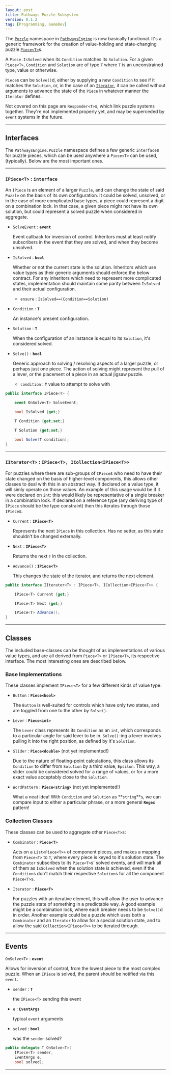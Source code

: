 ```yaml
---
layout: post
title: Pathways Puzzle Subsystem
version: 0.1.2
tag: [Programming, GameDev]
---
```


The [`Puzzle`][puzzle] namespace in [`PathwaysEngine`][pathways] is now basically functional.
It's a generic framework for the creation of value-holding and state-changing puzzle [`Piece<T>`][piece]s.

A `Piece.IsSolved` when its `Condition` matches its `Solution`.
For a given `Piece<T>`, `Condition` and `Solution` are of type `T` where `T` is an unconstrained type, value or otherwise.

`Piece`s can be `Solve()`d, either by supplying a new `Condition` to see if it matches the `Solution`, or, in the case of an [`Iterator`][iterator], it can be called without arguments to advance the state of the `Piece` in whatever manner the `Iterator` defines.

Not covered on this page are `Responder<T>`s, which link puzzle systems together.
They're not implemented properly yet, and may be superceded by `event` systems in the future.

---


## Interfaces ##

The `PathwaysEngine.Puzzle` namespace defines a few generic `interface`s for puzzle pieces, which can be used anywhere a `Piece<T>` can be used, (typically).
Below are the most important ones.

---


### `IPiece<T>` : **`interface`** ###

An `IPiece` is an element of a larger `Puzzle`, and can change the state of said `Puzzle` on the basis of its own configuration.
It could be solved, unsolved, or in the case of more complicated base types, a piece could represent a digit on a combination lock.
In that case, a given piece might not have its own solution, but could represent a solved puzzle when considered in aggregate.

- `SolveEvent` : **`event`**

    Event callback for inversion of control.
    Inheritors must at least notify subscribers in the event that they are solved, and when they become unsolved.


- `IsSolved` : **`bool`**

    Whether or not the current state is the solution.
    Inheritors which use value types as their generic arguments should enforce the below contract.
    For any inheritors which need to represent more complicated states, implementation should maintain some parity between `IsSolved` and their actual configuration.

    - `ensure` : `IsSolved==(Condition==Solution)`


- `Condition` : **`T`**

    An instance's present configuration.


- `Solution` : **`T`**

    When the configuration of an instance is equal to its `Solution`, it's considered solved.


- `Solve()` : **`bool`**

    Generic approach to solving / resolving aspects of a larger puzzle, or perhaps just one piece.
    The action of solving might represent the pull of a lever, or the placement of a piece in an actual jigsaw puzzle.

    - `condition` : **`T`**
        value to attempt to solve with


```csharp
public interface IPiece<T> {

    event OnSolve<T> SolveEvent;

    bool IsSolved {get;}

    T Condition {get;set;}

    T Solution {get;set;}

    bool Solve(T condition);
}
```

---


### `IIterator<T>` : **`IPiece<T>, ICollection<IPiece<T>>`** ###

For puzzles where there are sub-groups of `IPiece`s who need to have their state changed on the basis of higher-level components, this allows other classes to deal with this in an abstract way.
If declared on a value type, it will simly operate on those values.
An example of this usage would be if it were declared on `int`: this would likely be representative of a single breaker in a combination lock.
If declared on a reference type (any deriving type of `IPiece` should be the type constraint) then this iterates through those `IPiece`s.

- `Current` : **`IPiece<T>`**

    Represents the next `IPiece` in this collection.
    Has no setter, as this state shouldn't be changed externally.

- `Next` : **`IPiece<T>`**

    Returns the next `T` in the collection.

- `Advance()` : **`IPiece<T>`**

    This changes the state of the iterator, and returns the next element.

```csharp
public interface IIterator<T> : IPiece<T>, ICollection<IPiece<T>> {

    IPiece<T> Current {get;}

    IPiece<T> Next {get;}

    IPiece<T> Advance();
}
```

---


## Classes ##

The included base-classes can be thought of as implementations of various value types, and are all derived from `Piece<T>` or `IPiece<T>`, its respective interface.
The most interesting ones are described below.

### Base Implementations ###

These classes implement `IPiece<T>` for a few different kinds of value type:

- `Button` : **`Piece<bool>`**

    The `Button` is well-suited for controls which have only two states, and are toggled from one to the other by `Solve()`.

- `Lever` : **`Piece<int>`**

	The `Lever` class represents its `Condition` as an `int`, which corresponds to a particular angle for said lever to be in.
	`Solve()`-ing a lever involves pulling it into the right position, as defined by it's `Solution`.

- `Slider` : **`Piece<double>`** (not yet implemented!)

    Due to the nature of floating-point calculations, this class allows its `Condition` to differ from `Solution` by a third value, `Epsilon`.
    This way, a slider could be considered solved for a range of values, or for a more exact value acceptably close to the `Solution`.

- `WordPattern` : **`Piece<string>`** (not yet implemented!)

    What a neat idea! With `Condition` and `Solution` as **`string`**s, we can compare input to either a particular phrase, or a more general **`Regex`** pattern!

### Collection Classes ###

These classes can be used to aggregate other `Piece<T>`s:

- `Combinator` : **`Piece<T>`**

    Acts on a `List<Piece<T>>` of component pieces, and makes a mapping from `Piece<T>` to `T`, where every piece is keyed to it's solution state.
    The `Combinator` subscribes to its `Piece<T>`s' solved events, and will mark all of them as `IsSolved` when the solution state is achieved, even if the `Condition`s don't match their respective `Solution`s for all the component `Piece<T>`s.

- `Iterator` : **`Piece<T>`**

    For puzzles with an iterative element, this will allow the user to advance the puzzle state of something in a predictable way.
    A good example might be a combination lock, where each breaker needs to be `Solve()`d in order.
    Another example could be a puzzle which uses both a `Combinator` and an `Iterator` to allow for a special solution state, and to allow the said `Collection<IPiece<T>>` to be iterated through.

---


## Events ##

`OnSolve<T>` : **`event`**

Allows for inversion of control, from the lowest piece to the most complex puzzle.
When an `IPiece` is solved, the parent should be notified via this `event`.

 - `sender` : **`T`**

     the `IPiece<T>` sending this event

 - `e` : **`EventArgs`**

     typical `event` arguments

 - `solved` : **`bool`**

     was the `sender` solved?

```csharp
public delegate T OnSolve<T>(
    IPiece<T> sender,
    EventArgs e,
    bool solved);
```

---


[pathways]: <https://github.com/evan-erdos/PathwaysEngine>

[puzzle]: <https://github.com/evan-erdos/PathwaysEngine/tree/master/Puzzle>

[piece]: <https://github.com/evan-erdos/PathwaysEngine/blob/master/Puzzle/Piece.cs>

[iterator]: <https://github.com/evan-erdos/PathwaysEngine/blob/master/Puzzle/Iterator.cs>

